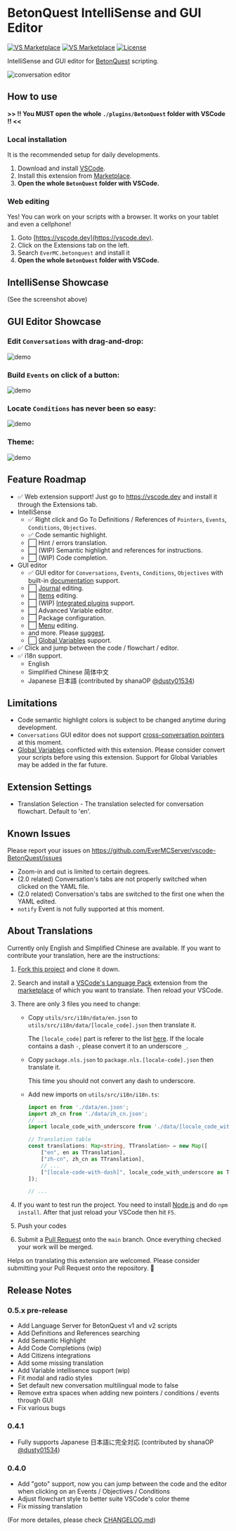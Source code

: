 # BetonQuest IntelliSense and GUI Editor

[![VS Marketplace](https://img.shields.io/visual-studio-marketplace/v/EverMC.betonquest?color=brightgreen&label=Release&logo=visual-studio-code&style=flat-square)](https://marketplace.visualstudio.com/items?itemName=EverMC.betonquest)
[![VS Marketplace](https://img.shields.io/visual-studio-marketplace/v/EverMC.betonquest?color=ff9000&label=Pre-Release&logo=visual-studio-code&style=flat-square&include_prereleases)](https://marketplace.visualstudio.com/items?itemName=EverMC.betonquest)
[![License](https://img.shields.io/badge/license-AGPL--3.0-blue?style=flat-square)](https://github.com/EverMCServer/vscode-BetonQuest/blob/main/LICENSE)


IntelliSense and GUI editor for [BetonQuest](https://github.com/BetonQuest/BetonQuest) scripting.

![conversation editor](assets/screenshot-conversation-light.jpg)

## How to use

<b>>> !! You MUST open the whole `./plugins/BetonQuest` folder with VSCode !! <<</b>

### Local installation
It is the recommended setup for daily developments.
1. Download and install [VSCode](https://code.visualstudio.com/).
1. Install this extension from [Marketplace](https://marketplace.visualstudio.com/items?itemName=EverMC.betonquest).
1. <b>Open the whole `BetonQuest` folder with VSCode.</b>

### Web editing
Yes! You can work on your scripts with a browser. It works on your tablet and even a cellphone!
1. Goto [https://vscode.dev](https://vscode.dev).
1. Click on the Extensions tab on the left.
1. Search `EverMC.betonquest` and install it
1. <b>Open the whole `BetonQuest` folder with VSCode.</b>

## IntelliSense Showcase
(See the screenshot above)

## GUI Editor Showcase

### Edit `Conversations` with drag-and-drop:
![demo](assets/screenshot-demo-conversation-new-option.gif)

### Build `Events` on click of a button:
![demo](assets/screenshot-demo-new-event.gif)

### Locate `Conditions` has never been so easy:
![demo](assets/screenshot-demo-goto.gif)

### Theme:
![demo](assets/screenshot-demo-theme.gif)

## Feature Roadmap
- ✅ Web extension support! Just go to https://vscode.dev and install it through the Extensions tab.
- IntelliSense
    - ✅ Right click and Go To Definitions / References of `Pointers`, `Events`, `Conditions`, `Objectives`.
    - ✅ Code semantic highlight.
    - ⬜ Hint / errors translation.
    - ⬜ (WIP) Semantic highlight and references for instructions.
    - ⬜ (WIP) Code completion.
- GUI editor
    - ✅ GUI editor for `Conversations`, `Events`, `Conditions`, `Objectives` with built-in [documentation](https://betonquest.org/2.1/Documentation/Overview/) support.
    - ⬜ [Journal](https://betonquest.org/2.1/Documentation/Features/Journal/) editing.
    - ⬜ [Items](https://betonquest.org/2.1/Documentation/Features/Items/) editing.
    - ⬜ (WIP) [Integrated plugins](https://betonquest.org/2.1/Documentation/Scripting/Building-Blocks/Integration-List/) support.
    - ⬜ Advanced Variable editor.
    - ⬜ Package configuration.
    - ⬜ [Menu](https://betonquest.org/2.1/Documentation/Features/Menus/Menu/) editing.
    - and more. Please [suggest](https://github.com/EverMCServer/vscode-BetonQuest/issues).
    - ⬜ [Global Variables](https://betonquest.org/2.1/Documentation/Scripting/Building-Blocks/Variables-List/#global-variables) support.
- ✅ Click and jump between the code / flowchart / editor.
- ✅ i18n support.
    - English
    - Simplified Chinese 简体中文
    - Japanese 日本語 (contributed by shanaOP [@dusty01534](https://github.com/dusty01534))

## Limitations

- Code semantic highlight colors is subject to be changed anytime during development.
- `Conversations` GUI editor does not support [cross-conversation pointers](https://betonquest.org/2.1/Documentation/Features/Conversations/#cross-conversation-pointers) at this moment.
- [Global Variables](https://betonquest.org/2.1/Documentation/Scripting/Building-Blocks/Variables-List/#global-variables) conflicted with this extension. Please consider convert your scripts before using this extension. Support for Global Variables may be added in the far future.

## Extension Settings

- Translation Selection - The translation selected for conversation flowchart. Default to 'en'.

## Known Issues

Please report your issues on https://github.com/EverMCServer/vscode-BetonQuest/issues

- Zoom-in and out is limited to certain degrees.
- (2.0 related) Conversation's tabs are not properly switched when clicked on the YAML file.
- (2.0 related) Conversation's tabs are switched to the first one when the YAML edited.
- `notify` Event is not fully supported at this moment.

## About Translations

Currently only English and Simplified Chinese are available. If you want to contribute your translation, here are the instructions:

1. [Fork this project](https://github.com/EverMCServer/vscode-BetonQuest/fork) and clone it down.

1. Search and install a [VSCode's Language Pack](https://code.visualstudio.com/docs/getstarted/locales) extension from the [marketplace](https://code.visualstudio.com/docs/editor/extension-marketplace) of which you want to translate. Then reload your VSCode.

1. There are only 3 files you need to change:

    - Copy `utils/src/i18n/data/en.json` to `utils/src/i18n/data/[locale_code].json` then translate it.

        The `[locale_code]` part is referer to the list [here](https://code.visualstudio.com/docs/getstarted/locales#_available-locales). If the locale contains a dash `-`, please convert it to an underscore `_`.

    - Copy `package.nls.json` to `package.nls.[locale-code].json` then translate it.

        This time you should not convert any dash to underscore.

    - Add new imports on `utils/src/i18n/i18n.ts`:

        ```typescript
        import en from './data/en.json';
        import zh_cn from './data/zh_cn.json';
        // ...
        import locale_code_with_underscore from './data/[locale_code_with_underscore].json'; // New

        // Translation table
        const translations: Map<string, TTranslation> = new Map([
            ["en", en as TTranslation],
            ["zh-cn", zh_cn as TTranslation],
            // ...
            ["[locale-code-with-dash]", locale_code_with_underscore as TTranslation], // New
        ]);

        // ...
        ```

1. If you want to test run the project. You need to install [Node.js](https://nodejs.org/en/download) and do `npm install`. After that just reload your VSCode then hit `F5`.

1. Push your codes

1. Submit a [Pull Request](https://github.com/EverMCServer/vscode-BetonQuest/pulls) onto the `main` branch. Once everything checked your work will be merged.

Helps on translating this extension are welcomed. Please consider submitting your Pull Request onto the repository. 🥺


## Release Notes

### 0.5.x pre-release

- Add Language Server for BetonQuest v1 and v2 scripts
- Add Definitions and References searching
- Add Semantic Highlight
- Add Code Completions (wip)
- Add Citizens integrations
- Add some missing translation
- Add Variable intellisence support (wip)
- Fit modal and radio styles
- Set default new conversation multilingual mode to false
- Remove extra spaces when adding new pointers / conditions / events through GUI
- Fix various bugs

### 0.4.1

- Fully supports Japanese 日本語に完全対応 (contributed by shanaOP [@dusty01534](https://github.com/dusty01534))

### 0.4.0

- Add "goto" support, now you can jump between the code and the editor when clicking on an Events / Objectives / Conditions
- Adjust flowchart style to better suite VSCode's color theme
- Fix missing translation

(For more detailes, please check [CHANGELOG.md](CHANGELOG.md))
